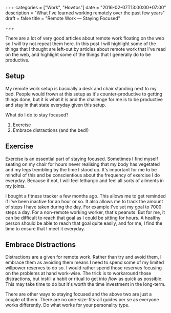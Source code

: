 +++
categories = ["Work", "Howtos"]
date = "2016-02-07T13:00:00+07:00"
description = "What I've learned working remotely over the past few years"
draft = false
title = "Remote Work — Staying Focused"

+++

There are a lot of very good articles about remote work floating on the web so
I will try not repeat them here. In this post I will highlight some of the things
that I thought are left-out by articles about remote work that I've read on the web,
and highlight some of the things that I generally do to be productive.

## Setup

My remote work setup is basically a desk and chair standing next to my bed. People would
frown at this setup as it's counter-productive to getting things done, but it is
what it is and the challenge for me is to be productive and stay in that state everyday
given this setup.

What do I do to stay focused?

1. Exercise
2. Embrace distractions (and the bed!)

## Exercise

Exercise is an essential part of staying focused. Sometimes I find myself seating on my chair
for hours never realising that my body has vegetated and my legs trembling by the time I stood up.
It's important for me to be mindful of this and be conscientious about the frequency of exercise
I do everyday. Because if not, I will feel lethargic and feel all sorts of ailments in my joints.

I bought a fitness tracker a few months ago. This allows me to get reminded if I've been inactive
for an hour or so. It also allows me to track the amount of steps I have taken during the day.
For example I've set my goal to 7000 steps a day. For a non-remote working worker, that's peanuts.
But for me, it can be difficult to reach that goal as I could be sitting for hours. A healthy person
should be able to reach that goal quite easily, and for me, I find the time to ensure that I
meet it everyday.

## Embrace Distractions

Distractions are a given for remote work. Rather than try and avoid them, I embrace them as
avoiding them means I need to spend some of my limited willpower reserves to do so.
I would rather spend those reserves focusing on the problems at hand work-wise. The trick is
to workaround those distractions, but instill a habit or ritual to get into *flow* as quick
as possible. This may take time to do but it's worth the time investment in the long-term.

There are other ways to staying focused and the above two are just a couple of them.
There are no one-size-fits-all guides per se as everyone works differently. Do what
works for your personality type.
